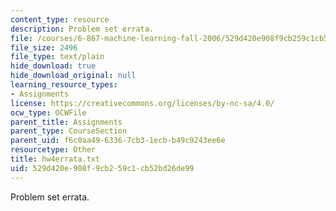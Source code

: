 ```yaml
---
content_type: resource
description: Problem set errata.
file: /courses/6-867-machine-learning-fall-2006/529d420e908f9cb259c1cb52bd26de99_hw4errata.txt
file_size: 2496
file_type: text/plain
hide_download: true
hide_download_original: null
learning_resource_types:
- Assignments
license: https://creativecommons.org/licenses/by-nc-sa/4.0/
ocw_type: OCWFile
parent_title: Assignments
parent_type: CourseSection
parent_uid: f6c0aa49-6336-7cb3-1ecb-b49c9243ee6e
resourcetype: Other
title: hw4errata.txt
uid: 529d420e-908f-9cb2-59c1-cb52bd26de99
---
```

Problem set errata.